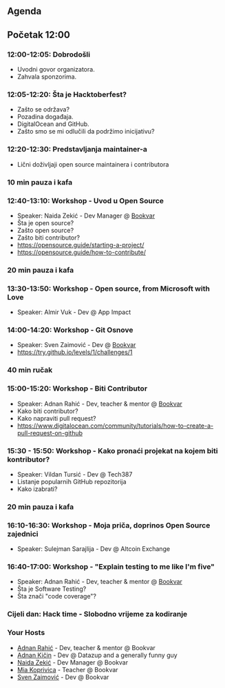 ## Agenda

## Početak 12:00

### 12:00-12:05: **Dobrodošli**
 - Uvodni govor organizatora.
 - Zahvala sponzorima.

### 12:05-12:20: **Šta je Hacktoberfest?**
 - Zašto se održava?
 - Pozadina događaja.
 - DigitalOcean and GitHub.
 - Zašto smo se mi odlučili da podržimo inicijativu?

### 12:20-12:30: **Predstavljanja maintainer-a**
 - Lični doživljaji open source maintainera i contributora

### 10 min pauza i kafa

### 12:40-13:10: Workshop - **Uvod u Open Source**
- Speaker: Naida Zekić - Dev Manager @ [Bookvar](https://bookvar.co/all)
- Šta je open source?
- Zašto open source?
- Zašto biti contributor?
- https://opensource.guide/starting-a-project/
- https://opensource.guide/how-to-contribute/

### 20 min pauza i kafa

### 13:30-13:50: Workshop - **Open source, from Microsoft with Love**
- Speaker: Almir Vuk - Dev @ App Impact

### 14:00-14:20: Workshop - **Git Osnove**
- Speaker: Sven Zaimović - Dev @ [Bookvar](https://bookvar.co/all)
- https://try.github.io/levels/1/challenges/1

### 40 min ručak

### 15:00-15:20: Workshop - **Biti Contributor** 
- Speaker: Adnan Rahić - Dev, teacher & mentor @ [Bookvar](https://bookvar.co/all)
- Kako biti contributor?
- Kako napraviti pull request? 
- https://www.digitalocean.com/community/tutorials/how-to-create-a-pull-request-on-github

### 15:30 - 15:50: Workshop - **Kako pronaći projekat na kojem biti kontributor?**
- Speaker: Vildan Tursić - Dev @ Tech387 
- Listanje popularnih GitHub repozitorija
- Kako izabrati?

### 20 min pauza i kafa

### 16:10-16:30: **Workshop - Moja priča, doprinos Open Source zajednici**
- Speaker: Sulejman Sarajlija - Dev @ Altcoin Exchange

### 16:40-17:00: **Workshop - "Explain testing to me like I'm five"**
- Speaker: Adnan Rahić - Dev, teacher & mentor @ [Bookvar](https://bookvar.co/all)
- Šta je Software Testing?
- Šta znači "code coverage"?

### Cijeli dan: **Hack time - Slobodno vrijeme za kodiranje**
 
### Your Hosts
- [Adnan Rahić](https://www.linkedin.com/in/adnan-rahi%C4%87-886568108/) - Dev, teacher & mentor @ Bookvar
- [Adnan Kičin](https://www.linkedin.com/in/adnan-ki%C4%8Din-bb1885127/) - Dev @ Datazup and a generally funny guy
- [Naida Zekić](https://www.linkedin.com/in/naida-zeki%C4%87-3069323b/) - Dev Manager @ Bookvar
- [Mia Koprivica](https://www.linkedin.com/in/mia-koprivica-038221151/) - Teacher @ Bookvar
- [Sven Zaimović](https://www.linkedin.com/in/sven-zaimovic-64937257/) - Dev @ Bookvar